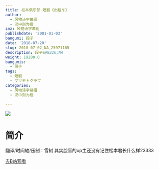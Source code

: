 ```yaml
---
title: 松本俱乐部 短剧《出租车》
author:
  - 风物诗字幕组
  - 汉中则为橙
zmz: 风物诗字幕组
publishdate: '2001-01-03'
bangumi: 段子
date: '2018-07-20'
slug: 2018-07-02_NA_25971165
description: 段子&#8226;NA
weight: 19280.0
bangumis:
  - 段子
tags:
  - 短剧
  - マツモトクラブ
categories:
  - 风物诗字幕组
  - 汉中则为橙

---
```

![](https://i.imgur.com/TKegDAK.jpg)
# 简介  
翻译/时间轴/压制：雪树
其实脸盲的up主还没有记住松本君长什么样23333  

[去B站观看](https://www.bilibili.com/video/av25971165/)
 
